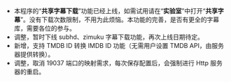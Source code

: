 - 本程序的“**共享字幕下载**”功能已经上线，如需试用请在“**实验室**”中打开“**共享字幕**”。没有下载次数限制，不用为此烦恼。本功能的完善，是否有更全的字幕库，需要各位的参与。
- 调整，暂时下线 subhd、zimuku 字幕下载功能，再次上线日期待定。
- 新增，支持 TMDB ID 转换 IMDB ID 功能（无需用户设置 TMDB API，由服务器提供转换）。
- 调整，取消 19037 端口的映射需求，每次保存配置后，会强制进行 Http 服务器的重启。
